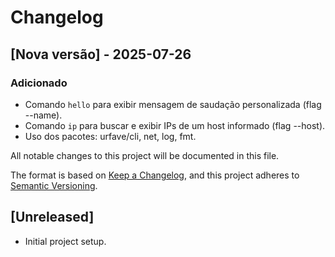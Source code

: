
# Changelog

## [Nova versão] - 2025-07-26
### Adicionado
- Comando `hello` para exibir mensagem de saudação personalizada (flag --name).
- Comando `ip` para buscar e exibir IPs de um host informado (flag --host).
- Uso dos pacotes: urfave/cli, net, log, fmt.

All notable changes to this project will be documented in this file.

The format is based on [Keep a Changelog](https://keepachangelog.com/en/1.0.0/),
and this project adheres to [Semantic Versioning](https://semver.org/spec/v2.0.0.html).

## [Unreleased]
- Initial project setup.
